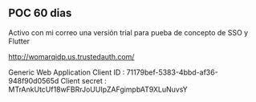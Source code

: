 ## POC 60 dias
Activo con mi correo una versión trial para pueba de concepto de SSO y Flutter

http://womarqidp.us.trustedauth.com/




Generic Web Application 
Client ID : 71179bef-5383-4bbd-af36-948f90d0565d
Client secret : MTrAnkUtcUf18wFBRrJoUUIpZAFgimpbAT9XLuNuvsY


